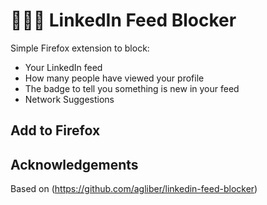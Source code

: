 # 🧘🏻‍♂️  LinkedIn Feed Blocker

Simple Firefox extension to block:
 * Your LinkedIn feed
 * How many people have viewed your profile
 * The badge to tell you something is new in your feed
 * Network Suggestions

## Add to Firefox

## Acknowledgements

Based on (https://github.com/agliber/linkedin-feed-blocker)
